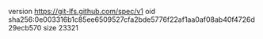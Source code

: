 version https://git-lfs.github.com/spec/v1
oid sha256:0e003316b1c85ee6509527cfa2bde5776f22af1aa0af08ab40f4726d29ecb570
size 23321

